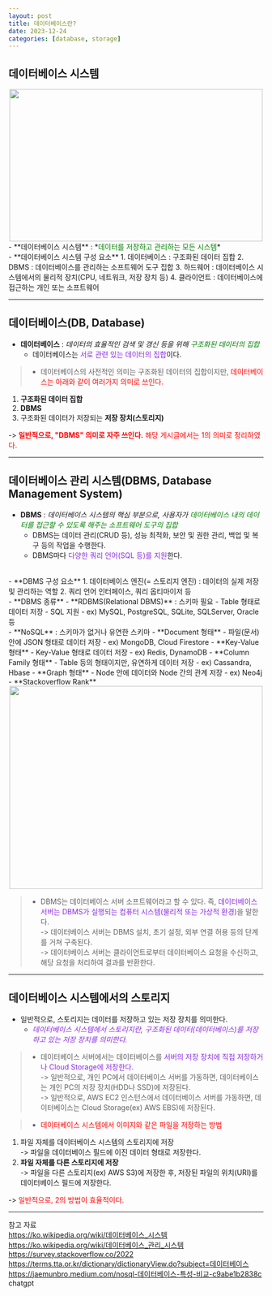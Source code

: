 ```yaml
---
layout: post
title: 데이터베이스란?
date: 2023-12-24
categories: [database, storage]
---
```

## 데이터베이스 시스템
<center><img src="https://github.com/LeeJae-H/LeeJae-H.github.io/assets/122717063/a7c7f9cf-8537-439e-8570-d24ad5e4adf7" width="500" height="300"></center>
- **데이터베이스 시스템** : *<span style="color:green">데이터를 저장하고 관리하는 모든 시스템</span>*  
<br>
- **데이터베이스 시스템 구성 요소**
1. 데이터베이스 : 구조화된 데이터 집합
2. DBMS : 데이터베이스를 관리하는 소프트웨어 도구 집합
3. 하드웨어 : 데이터베이스 시스템에서의 물리적 장치(CPU, 네트워크, 저장 장치 등)
4. 클라이언트 : 데이터베이스에 접근하는 개인 또는 소프트웨어

---
## 데이터베이스(DB, Database)
- **데이터베이스** : *데이터의 효율적인 검색 및 갱신 등을 위해 <span style="color:green">구조화된 데이터의 집합</span>*
  - 데이터베이스는 <span style="color:blueviolet">서로 관련 있는 데이터의 집합</span>이다.  

> - 데이터베이스의 사전적인 의미는 구조화된 데이터의 집합이지만, <span style="color:red">데이터베이스는 아래와 같이 여러가지 의미로 쓰인다.</span>  
1. **구조화된 데이터 집합**    
2. **DBMS**  
3. 구조화된 데이터가 저장되는 **저장 장치(스토리지)**  
>
-> <span style="color:red">**일반적으로, "DBMS" 의미로 자주 쓰인다.** 해당 게시글에서는 1의 의미로 정리하였다.</span> 

---
## 데이터베이스 관리 시스템(DBMS, Database Management System)
- **DBMS** : *데이터베이스 시스템의 핵심 부분으로, 사용자가 <span style="color:green">데이터베이스 내의 데이터를 접근할 수 있도록 해주는 소프트웨어 도구의 집합</span>*
  - DBMS는 데이터 관리(CRUD 등), 성능 최적화, 보안 및 권한 관리, 백업 및 복구 등의 작업을 수행한다.
  - DBMS마다 <span style="color:blueviolet">다양한 쿼리 언어(SQL 등)를 지원</span>한다.  
<br>
- **DBMS 구성 요소**
1. 데이터베이스 엔진(= 스토리지 엔진) : 데이터의 실제 저장 및 관리하는 역할  
2. 쿼리 언어 인터페이스, 쿼리 옵티마이저 등
<br> 
- **DBMS 종류**  
  - **RDBMS(Relational DBMS)** : 스키마 필요
    - Table 형태로 데이터 저장
    - SQL 지원
    - ex) MySQL, PostgreSQL, SQLite, SQLServer, Oracle 등   
  <br>
  - **NoSQL** : 스키마가 없거나 유연한 스키마
    - **Document 형태**
      - 파일(문서) 안에 JSON 형태로 데이터 저장
      - ex) MongoDB, Cloud Firestore
    - **Key-Value 형태**
      - Key-Value 형태로 데이터 저장
      - ex) Redis, DynamoDB
    - **Column Family 형태**
      - Table 등의 형태이지만, 유연하게 데이터 저장
      - ex) Cassandra, Hbase
    - **Graph 형태**
      - Node 안에 데이터와 Node 간의 관계 저장
      - ex) Neo4j  
<br>
- **Stackoverflow Rank**
  <center><img src="https://github.com/LeeJae-H/LeeJae-H.github.io/assets/122717063/06228387-c49f-4300-95f3-46c02d72e9a4" width="500" height="400"></center>

>- DBMS는 데이터베이스 서버 소프트웨어라고 할 수 있다. 즉, <span style="color:blueviolet">데이터베이스 서버는 DBMS가 실행되는 컴퓨터 시스템(물리적 또는 가상적 환경)</span>을 말한다.  
-> 데이터베이스 서버는 DBMS 설치, 초기 설정, 외부 연결 허용 등의 단계를 거쳐 구축된다.  
-> 데이터베이스 서버는 클라이언트로부터 데이터베이스 요청을 수신하고, 해당 요청을 처리하여 결과를 반환한다.

---
## 데이터베이스 시스템에서의 스토리지
- 일반적으로, 스토리지는 데이터를 저장하고 있는 저장 장치를 의미한다.  
  - *<span style="color:blueviolet">데이터베이스 시스템에서 스토리지란, 구조화된 데이터(데이터베이스)를 저장하고 있는 저장 장치를 의미한다.</span>*  

>- 데이터베이스 서버에서는 데이터베이스를 <span style="color:blueviolet">서버의 저장 장치에 직접 저장하거나 Cloud Storage에 저장한다.</span>  
-> 일반적으로, 개인 PC에서 데이터베이스 서버를 가동하면, 데이터베이스는 개인 PC의 저장 장치(HDD나 SSD)에 저장된다.  
-> 일반적으로, AWS EC2 인스턴스에서 데이터베이스 서버를 가동하면, 데이터베이스는 Cloud Storage(ex) AWS EBS)에 저장된다.  


>- <span style="color:red">데이터베이스 시스템에서 이미지와 같은 파일을 저장하는 방법</span>   
1. 파일 자체를 데이터베이스 시스템의 스토리지에 저장  
-> 파일을 데이터베이스 필드에 이진 데이터 형태로 저장한다.  
2. **파일 자체를 다른 스토리지에 저장**  
-> 파일을 다른 스토리지(ex) AWS S3)에 저장한 후, 저장된 파일의 위치(URI)를 데이터베이스 필드에 저장한다.  
>
-> <span style="color:red">일반적으로, 2의 방법이 효율적이다.</span>

---
참고 자료  
https://ko.wikipedia.org/wiki/데이터베이스_시스템  
https://ko.wikipedia.org/wiki/데이터베이스_관리_시스템   
https://survey.stackoverflow.co/2022  
https://terms.tta.or.kr/dictionary/dictionaryView.do?subject=데이터베이스   
https://jaemunbro.medium.com/nosql-데이터베이스-특성-비교-c9abe1b2838c   
chatgpt